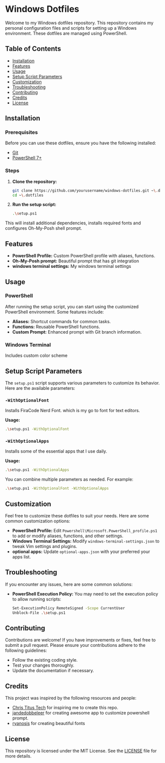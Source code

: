 # Windows Dotfiles

Welcome to my Windows dotfiles repository. This repository contains my personal configuration files and scripts for setting up a Windows environment. These dotfiles are managed using PowerShell.

## Table of Contents

- [Installation](#installation)
- [Features](#features)
- [Usage](#usage)
- [Setup Script Parameters](#setup-script-parameters)
- [Customization](#customization)
- [Troubleshooting](#troubleshooting)
- [Contributing](#contributing)
- [Credits](#credits)
- [License](#license)

## Installation

### Prerequisites

Before you can use these dotfiles, ensure you have the following installed:

- [Git](https://git-scm.com/)
- [PowerShell 7+](https://github.com/PowerShell/PowerShell)

### Steps

1. **Clone the repository:**
   ```sh
   git clone https://github.com/yourusername/windows-dotfiles.git ~\.dotfiles
   cd ~\.dotfiles
   ```

2. **Run the setup script:**
   ```sh
   .\setup.ps1
   ```

This will install additional dependencies, installs required fonts and configures Oh-My-Posh shell prompt.

## Features

- **PowerShell Profile:** Custom PowerShell profile with aliases, functions.
- **Oh-My-Posh prompt:** Beautiful prompt that has git integration
- **windows terminal settings:** My windows terminal settings

## Usage

### PowerShell

After running the setup script, you can start using the customized PowerShell environment. Some features include:

- **Aliases:** Shortcut commands for common tasks.
- **Functions:** Reusable PowerShell functions.
- **Custom Prompt:** Enhanced prompt with Git branch information.

### Windows Terminal 

Includes custom color scheme

## Setup Script Parameters

The `setup.ps1` script supports various parameters to customize its behavior. Here are the available parameters:

### `-WithOptionalFont`

Installs FiraCode Nerd Font. which is my go to font for text editors.

**Usage:**
```sh
.\setup.ps1 -WithOptionalFont
```

### `-WithOptionalApps`

Installs some of the essential apps that I use daily.

**Usage:**
```sh
.\setup.ps1 -WithOptionalApps
```


You can combine multiple parameters as needed. For example:
```sh
.\setup.ps1 -WithOptionalFont -WithOptionalApps
```

## Customization

Feel free to customize these dotfiles to suit your needs. Here are some common customization options:

- **PowerShell Profile:** Edit `Powershell\Microsoft.PowerShell_profile.ps1` to add or modify aliases, functions, and other settings.
- **Windows Terminal Settings:** Modify `windows-terminal-settings.json` to tweak Vim settings and plugins.
- **optional apps:** Update `optional-apps.json` with your preferred your apps list.

## Troubleshooting

If you encounter any issues, here are some common solutions:

- **PowerShell Execution Policy:** You may need to set the execution policy to allow running scripts:
  ```sh
  Set-ExecutionPolicy RemoteSigned -Scope CurrentUser
  Unblock-File .\setup.ps1
  ```

## Contributing

Contributions are welcome! If you have improvements or fixes, feel free to submit a pull request. Please ensure your contributions adhere to the following guidelines:

- Follow the existing coding style.
- Test your changes thoroughly.
- Update the documentation if necessary.

## Credits

This project was inspired by the following resources and people:

- [Chris Titus Tech](https://christitus.com/the-ultimate-powershell-experience/) for inspiring me to create this repo.
- [jandedobbeleer](https://github.com/jandedobbeleer/) for creating awesome app to customize powershell prompt.
- [ryanosis](https://github.com/ryanoasis) for creating beautiful fonts

## License

This repository is licensed under the MIT License. See the [LICENSE](LICENSE) file for more details.